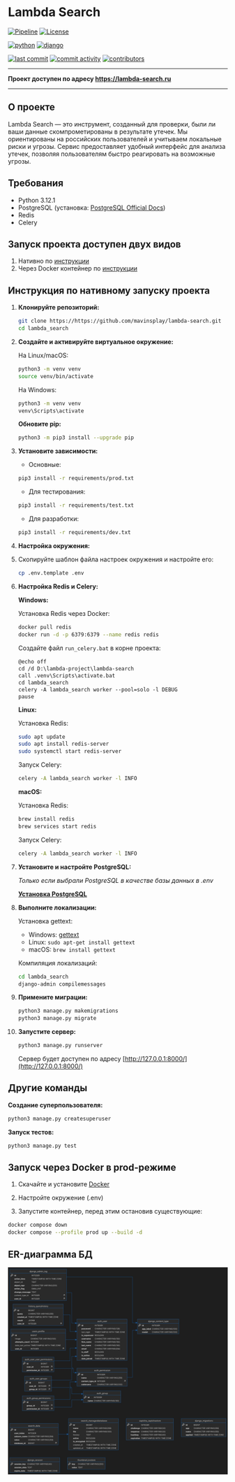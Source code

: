 # Lambda Search

[![Pipeline](https://github.com/mavinsplay/lambda-search/actions/workflows/ci-cd-pipeline.yml/badge.svg)](https://github.com/mavinsplay/lambda-search/actions/workflows/ci-cd-pipeline.yml?query=branch%3Amain)
[![License](https://img.shields.io/github/license/mavinsplay/lambda-search)](./LICENSE)

[![python](https://img.shields.io/badge/python-3.10%20%7C%203.11%20%7C%203.12-blue)](https://www.python.org/)
[![django](https://img.shields.io/badge/django-4.2-blue)](https://www.djangoproject.com/)

[![last commit](https://img.shields.io/github/last-commit/mavinsplay/lambda-search)](https://github.com/mavinsplay/lambda-search/commits/main/)
[![commit activity](https://img.shields.io/github/commit-activity/m/mavinsplay/lambda-search)](https://github.com/mavinsplay/lambda-search/pulse)
[![contributors](https://img.shields.io/github/contributors/mavinsplay/lambda-search)](https://github.com/mavinsplay/lambda-search/graphs/contributors)
***

**Проект доступен по адресу https://lambda-search.ru**

***


## О проекте

Lambda Search — это инструмент, созданный для проверки, были ли ваши данные скомпрометированы в результате утечек. Мы ориентированы на российских пользователей и учитываем локальные риски и угрозы. Сервис предоставляет удобный интерфейс для анализа утечек, позволяя пользователям быстро реагировать на возможные угрозы.


## Требования

- Python 3.12.1
- PostgreSQL (установка: [PostgreSQL Official Docs](https://www.postgresql.org/download/))
- Redis
- Celery

## Запуск проекта доступен двух видов

1. Нативно по [инструкции](#инструкция-по-нативному-запуску-проекта)
2. Через Docker контейнер по [инструкции](#запуск-через-docker-в-prod-режиме)

## Инструкция по нативному запуску проекта

1. **Клонируйте репозиторий:**

    ```bash
    git clone https://https://github.com/mavinsplay/lambda-search.git
    cd lambda_search
    ```

2. **Создайте и активируйте виртуальное окружение:**

    На Linux/macOS:

    ```bash
    python3 -m venv venv
    source venv/bin/activate
    ```

    На Windows:

    ```bash
    python3 -m venv venv
    venv\Scripts\activate
    ```

    **Обновите pip:**

    ```bash
    python3 -m pip3 install --upgrade pip
    ```

3. **Установите зависимости:**

   - Основные:

    ```bash
    pip3 install -r requirements/prod.txt
    ```

   - Для тестирования:

    ```bash
    pip3 install -r requirements/test.txt
    ```

   - Для разработки:

    ```bash
    pip3 install -r requirements/dev.txt
    ```

4. **Настройка окружения:**
5. 
    Скопируйте шаблон файла настроек окружения и настройте его:

    ```bash
    cp .env.template .env
    ```

5. **Настройка Redis и Celery:**

    **Windows:**

    Установка Redis через Docker:

    ```bash
    docker pull redis
    docker run -d -p 6379:6379 --name redis redis
    ```

    Создайте файл `run_celery.bat` в корне проекта:

    ```batch
    @echo off
    cd /d D:\lambda-project\lambda-search
    call .venv\Scripts\activate.bat
    cd lambda_search
    celery -A lambda_search worker --pool=solo -l DEBUG
    pause
    ```


    **Linux:**

    Установка Redis:

    ```bash
    sudo apt update
    sudo apt install redis-server
    sudo systemctl start redis-server
    ```

    Запуск Celery:

    ```bash
    celery -A lambda_search worker -l INFO
    ```

    **macOS:**

    Установка Redis:

    ```bash
    brew install redis
    brew services start redis
    ```

    Запуск Celery:


    ```bash
    celery -A lambda_search worker -l INFO
    ```


6. **Установите и настройте PostgreSQL:**
 
   *Только если выбрали PostgreSQL в качестве базы данных в .env*

   [**Установка PostgreSQL**](https://www.postgresql.org/download/)


7. **Выполните локализации:**

    Установка gettext:

    - Windows: [gettext](https://mlocati.github.io/articles/gettext-iconv-windows.html)
    - Linux: `sudo apt-get install gettext`
    - macOS: `brew install gettext`

    Компиляция локализаций:

    ```bash
    cd lambda_search
    django-admin compilemessages
    ```

8. **Примените миграции:**

    ```bash
    python3 manage.py makemigrations
    python3 manage.py migrate
    ```

9. **Запустите сервер:**

    ```bash
    python3 manage.py runserver
    ```

    Сервер будет доступен по адресу [http://127.0.0.1:8000/](http://127.0.0.1:8000/)

## Другие команды

**Создание суперпользователя:**

```bash
python3 manage.py createsuperuser
```

**Запуск тестов:**

```bash
python3 manage.py test
```

## Запуск через Docker в prod-режиме

   1. Скачайте и установите [Docker](https://www.docker.com/)

   2. Настройте окружение (.env)

   3. Запустите контейнер, перед этим остановив существующие:

   ```bash
   docker compose down
   docker compose --profile prod up --build -d
   ```

## ER-диаграмма БД

![ER диаграмма базы данных](ER.jpg)